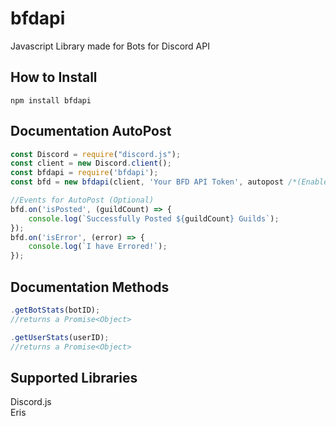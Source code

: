 # bfdapi
Javascript Library made for Bots for Discord API

## How to Install
`npm install bfdapi`

## Documentation AutoPost
```js
const Discord = require("discord.js");
const client = new Discord.client();
const bfdapi = require('bfdapi');
const bfd = new bfdapi(client, 'Your BFD API Token', autopost /*(Enable AutoPost Stats? true or false)*/, intervalValue /*(in Seconds & Default to 30 Mins)*/);

//Events for AutoPost (Optional)
bfd.on('isPosted', (guildCount) => {
	console.log(`Successfully Posted ${guildCount} Guilds`);
});
bfd.on('isError', (error) => {
	console.log(`I have Errored!`);
});
```

## Documentation Methods
```js
.getBotStats(botID);
//returns a Promise<Object>

.getUserStats(userID);
//returns a Promise<Object>
```

## Supported Libraries 
Discord.js
<br />
Eris